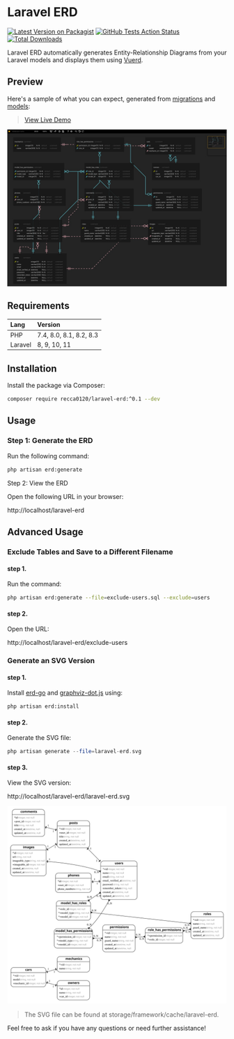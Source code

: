 # Laravel ERD

[![Latest Version on Packagist](https://img.shields.io/packagist/v/recca0120/laravel-erd.svg?style=flat-square)](https://packagist.org/packages/recca0120/laravel-erd)
[![GitHub Tests Action Status](https://img.shields.io/github/actions/workflow/status/recca0120/laravel-erd/run-tests.yml?branch=main&label=tests&style=flat-square)](https://github.com/recca0120/laravel-erd/actions?query=workflow%3Arun-tests+branch%3Amain)
[![Total Downloads](https://img.shields.io/packagist/dt/recca0120/laravel-erd.svg?style=flat-square)](https://packagist.org/packages/recca0120/laravel-erd)

Laravel ERD automatically generates Entity-Relationship Diagrams from your Laravel models and displays them
using [Vuerd](https://github.com/dineug/erd-editor).

## Preview

Here's a sample of what you can expect, generated from [migrations](database/migrations)
and [models](tests/Fixtures/Models):

> [View Live Demo](https://previewhtml.github.io/?url=https%3A%2F%2Fgithub.com%2Frecca0120%2Flaravel-erd%2Fblob%2Fmain%2Fdemo%2Findex.html)

![Vuerd](demo/vuerd.jpg)

## Requirements

| Lang    | Version                 |
|:--------|:------------------------|
| PHP     | 7.4, 8.0, 8.1, 8.2, 8.3 |
| Laravel | 8, 9, 10, 11            |

## Installation

Install the package via Composer:

```bash
composer require recca0120/laravel-erd:^0.1 --dev
```

## Usage

### Step 1: Generate the ERD

Run the following command:

```bash
php artisan erd:generate
```

Step 2: View the ERD

Open the following URL in your browser:

http://localhost/laravel-erd

## Advanced Usage

### Exclude Tables and Save to a Different Filename

#### step 1.

Run the command:

```bash
php artisan erd:generate --file=exclude-users.sql --exclude=users
```

#### step 2.

Open the URL:

http://localhost/laravel-erd/exclude-users

### Generate an SVG Version

#### step 1.

Install [erd-go](https://github.com/kaishuu0123/erd-go)
and [graphviz-dot.js](https://github.com/kaishuu0123/graphviz-dot.js) using:

```bash
php artisan erd:install 
```

#### step 2.

Generate the SVG file:

```php
php artisan generate --file=laravel-erd.svg
```

#### step 3.

View the SVG version:

http://localhost/laravel-erd/laravel-erd.svg

![svg](tests/Fixtures/expected_artisan.svg)

> The SVG file can be found at storage/framework/cache/laravel-erd.

Feel free to ask if you have any questions or need further assistance!